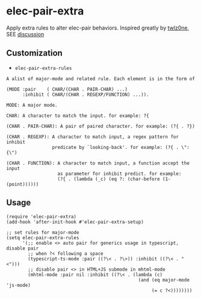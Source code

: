 # elec-pair-extra

Apply extra rules to alter elec-pair behaviors.
Inspired greatly by [twlz0ne](https://github.com/twlz0ne), SEE [discussion](https://emacs-china.org/t/html-electric-pair-mode-js/13904/6)

## Customization

- `elec-pair-extra-rules`

```
A alist of major-mode and related rule. Each element is in the form of

(MODE :pair    ( CHAR/(CHAR . PAIR-CHAR) ...)
      :inhibit ( CHAR/(CHAR . REGEXP/FUNCTION) ...)).

MODE: A major mode.

CHAR: A character to match the input. for example: ?{

(CHAR . PAIR-CHAR): A pair of paired character. for example: (?{ . ?})

(CHAR . REGEXP): A character to match input, a regex pattern for inhibit
                 predicate by `looking-back'. for example: (?{ . \":{\")

(CHAR . FUNCTION): A character to match input, a function accept the input
                   as parameter for inhibit predict. for example:
                   (?{ . (lambda (_c) (eq ?: (char-before (1- (point))))))
```

## Usage

```elisp
(require 'elec-pair-extra)
(add-hook 'after-init-hook #'elec-pair-extra-setup)

;; set rules for major-mode
(setq elec-pair-extra-rules
      '(;; enable <> auto pair for generics usage in typescript, disable pair
        ;; when ?< following a space
        (typescript-ts-mode :pair ((?\< . ?\>)) :inhibit ((?\< . " <")))
        ;; disable pair <> in HTML+JS submode in mhtml-mode
        (mhtml-mode :pair nil :inhibit ((?\< . (lambda (c)
                                                 (and (eq major-mode 'js-mode)
                                                      (= c ?<))))))))
```
